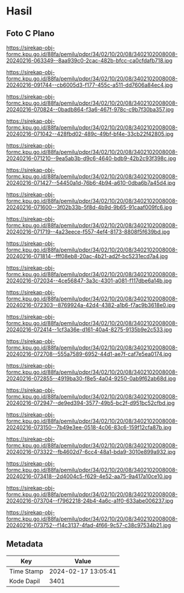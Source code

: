 # Hasil

## Foto C Plano

https://sirekap-obj-formc.kpu.go.id/88fa/pemilu/pdpr/34/02/10/20/08/3402102008008-20240216-063349--8aa939c0-2cac-482b-bfcc-ca0cfdafb718.jpg

https://sirekap-obj-formc.kpu.go.id/88fa/pemilu/pdpr/34/02/10/20/08/3402102008008-20240216-091744--cb6005d3-f177-455c-a511-dd7606a84ec4.jpg

https://sirekap-obj-formc.kpu.go.id/88fa/pemilu/pdpr/34/02/10/20/08/3402102008008-20240216-070824--0badb864-f3a6-467f-978c-c9b7f30ba357.jpg

https://sirekap-obj-formc.kpu.go.id/88fa/pemilu/pdpr/34/02/10/20/08/3402102008008-20240216-071042--428fbd02-489c-49bf-bf4e-33cb22f42805.jpg

https://sirekap-obj-formc.kpu.go.id/88fa/pemilu/pdpr/34/02/10/20/08/3402102008008-20240216-071210--9ea5ab3b-d9c6-4640-bdb9-42b2c93f398c.jpg

https://sirekap-obj-formc.kpu.go.id/88fa/pemilu/pdpr/34/02/10/20/08/3402102008008-20240216-071427--54450a1d-76b6-4b94-a610-0dba6b7a45d4.jpg

https://sirekap-obj-formc.kpu.go.id/88fa/pemilu/pdpr/34/02/10/20/08/3402102008008-20240216-071600--3f02b33b-5f8d-4b9d-9b65-91caaf009fc6.jpg

https://sirekap-obj-formc.kpu.go.id/88fa/pemilu/pdpr/34/02/10/20/08/3402102008008-20240216-071719--4a23eece-f557-4ef4-8173-8808f5f639bd.jpg

https://sirekap-obj-formc.kpu.go.id/88fa/pemilu/pdpr/34/02/10/20/08/3402102008008-20240216-071814--fff08eb8-20ac-4b21-ad2f-bc5231ecd7a4.jpg

https://sirekap-obj-formc.kpu.go.id/88fa/pemilu/pdpr/34/02/10/20/08/3402102008008-20240216-072034--4ce56847-3a3c-4301-a081-f117dbe6a14b.jpg

https://sirekap-obj-formc.kpu.go.id/88fa/pemilu/pdpr/34/02/10/20/08/3402102008008-20240216-072303--8769924a-42d4-4382-a1b6-f7ac9b3618e0.jpg

https://sirekap-obj-formc.kpu.go.id/88fa/pemilu/pdpr/34/02/10/20/08/3402102008008-20240216-072414--1cf3a36e-d161-40a4-8275-9135b9e2c533.jpg

https://sirekap-obj-formc.kpu.go.id/88fa/pemilu/pdpr/34/02/10/20/08/3402102008008-20240216-072708--555a7589-6952-44d1-ae7f-caf7e5ea0174.jpg

https://sirekap-obj-formc.kpu.go.id/88fa/pemilu/pdpr/34/02/10/20/08/3402102008008-20240216-072855--4919ba30-f8e5-4a04-9250-0ab9f62ab68d.jpg

https://sirekap-obj-formc.kpu.go.id/88fa/pemilu/pdpr/34/02/10/20/08/3402102008008-20240216-072947--de9ed394-3577-49b5-bc2f-d951bc52cfbd.jpg

https://sirekap-obj-formc.kpu.go.id/88fa/pemilu/pdpr/34/02/10/20/08/3402102008008-20240216-073150--7b49e3ee-0518-4c06-83c6-159f12cfa87b.jpg

https://sirekap-obj-formc.kpu.go.id/88fa/pemilu/pdpr/34/02/10/20/08/3402102008008-20240216-073322--fb4602d7-6cc4-48a1-bda9-3010e899a932.jpg

https://sirekap-obj-formc.kpu.go.id/88fa/pemilu/pdpr/34/02/10/20/08/3402102008008-20240216-073418--2d4004c5-f629-4e52-aa75-9a417a10ce10.jpg

https://sirekap-obj-formc.kpu.go.id/88fa/pemilu/pdpr/34/02/10/20/08/3402102008008-20240216-073704--f7962218-24b4-4a6c-a1f0-633abe006237.jpg

https://sirekap-obj-formc.kpu.go.id/88fa/pemilu/pdpr/34/02/10/20/08/3402102008008-20240216-073752--f14c3137-4fad-4f66-9c57-c38c97534b21.jpg


## Metadata

| Key        | Value               |
| ---------- | ------------------- |
| Time Stamp | 2024-02-17 13:05:41 |
| Kode Dapil | 3401                |



